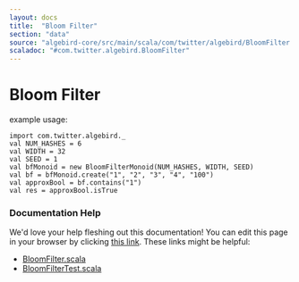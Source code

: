 ```yaml
---
layout: docs
title:  "Bloom Filter"
section: "data"
source: "algebird-core/src/main/scala/com/twitter/algebird/BloomFilter.scala"
scaladoc: "#com.twitter.algebird.BloomFilter"
---
```


# Bloom Filter

example usage:

```tut:book
import com.twitter.algebird._
val NUM_HASHES = 6
val WIDTH = 32
val SEED = 1
val bfMonoid = new BloomFilterMonoid(NUM_HASHES, WIDTH, SEED)
val bf = bfMonoid.create("1", "2", "3", "4", "100")
val approxBool = bf.contains("1")
val res = approxBool.isTrue
```

### Documentation Help

We'd love your help fleshing out this documentation! You can edit this page in your browser by clicking [this link](https://github.com/twitter/algebird/edit/develop/docs/src/main/tut/datatypes/approx/bloom_filter.md). These links might be helpful:

- [BloomFilter.scala](https://github.com/twitter/algebird/blob/develop/algebird-core/src/main/scala/com/twitter/algebird/BloomFilter.scala)
- [BloomFilterTest.scala](https://github.com/twitter/algebird/blob/develop/algebird-test/src/test/scala/com/twitter/algebird/BloomFilterTest.scala)

